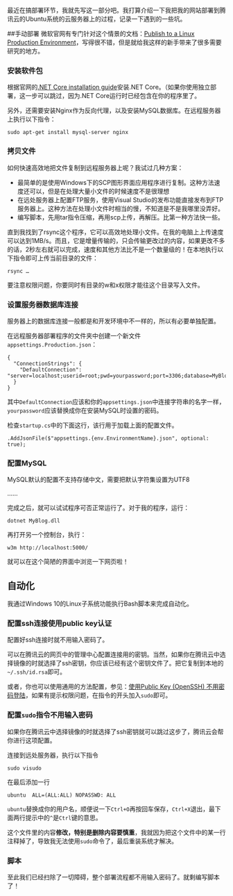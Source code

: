 最近在搞部署环节，我就先写这一部分吧。我打算介绍一下我把我的网站部署到腾讯云的Ubuntu系统的云服务器上的过程，记录一下遇到的一些坑。

##手动部署
微软官网有专门针对这个情景的文档：[Publish to a Linux Production Environment](https://docs.microsoft.com/en-us/aspnet/core/publishing/linuxproduction)，写得很不错，但是就给我这样的新手带来了很多需要研究的地方。

### 安装软件包
根据官网的[.NET Core installation guide](http://www.microsoft.com/net/core#linuxubuntu)安装.NET Core。（如果你使用独立部署，这一步可以跳过，因为.NET Core运行时已经包含在你的程序里了。

另外，还需要安装Nginx作为反向代理，以及安装MySQL数据库。在远程服务器上执行以下指令：

    sudo apt-get install mysql-server nginx

### 拷贝文件
如何快速高效地把文件复制到远程服务器上呢？我试过几种方案：
* 最简单的是使用Windows下的SCP图形界面应用程序进行复制。这种方法速度还可以，但是在处理大量小文件的时候速度不是很理想
* 在远处服务器上配置FTP服务，使用Visual Studio的发布功能直接发布到FTP服务器上。这种方法在处理小文件时相当的慢，不知道是不是我哪里没弄好。
* 编写脚本，先用tar指令压缩，再用scp上传，再解压。比第一种方法快一些。

直到我找到了rsync这个程序，它可以高效地处理小文件。在我的电脑上上传速度可以达到1MB/s。而且，它是增量传输的，只会传输更改过的内容，如果更改不多的话，2秒左右就可以完成，速度和其他方法比不是一个数量级的！在本地执行以下指令即可上传当前目录的文件：

    rsync …

要注意权限问题，你要同时有目录的w和x权限才能往这个目录写入文件。

### 设置服务器数据库连接
服务器上的数据库连接一般都是和开发环境中不一样的，所以有必要单独配置。

在远程服务器部署程序的文件夹中创建一个新文件`appsettings.Production.json`：

    {
      "ConnectionStrings": {
        "DefaultConnection": "server=localhost;userid=root;pwd=yourpassword;port=3306;database=MyBlog;sslmode=none;"
      }
    }

其中`DefaultConnection`应该和你的`appsettings.json`中连接字符串的名字一样，`yourpassword`应该替换成你在安装MySQL时设置的密码。

检查`startup.cs`中的下面这行，该行用于加载上面的配置文件。

    .AddJsonFile($"appsettings.{env.EnvironmentName}.json", optional: true);

### 配置MySQL
MySQL默认的配置不支持存储中文，需要把默认字符集设置为UTF8

……

完成之后，就可以试试程序可否正常运行了。对于我的程序，运行：

    dotnet MyBlog.dll

再打开另一个控制台，执行：

    w3m http://localhost:5000/

就可以在这个简陋的界面中浏览一下网页啦！

## 自动化
我通过Windows 10的Linux子系统功能执行Bash脚本来完成自动化。

### 配置ssh连接使用public key认证
配置好ssh连接时就不用输入密码了。

可以在腾讯云的网页中的管理中心配置连接用的密钥。当然，如果你在腾讯云中选择镜像的时就选择了ssh密钥，你应该已经有这个密钥文件了。把它复制到本地的`~/.ssh/id.rsa`即可。

或者，你也可以使用通用的方法配置，参见：[使用Public Key (OpenSSH) 不用密码登陆](http://blog.csdn.net/zoucui/article/details/6135078#t2)，如果有提示权限问题，在指令的开头加入`sudo`即可。

### 配置`sudo`指令不用输入密码
如果你在腾讯云中选择镜像的时就选择了ssh密钥就可以跳过这步了，腾讯云会帮你进行这项配置。

连接到远处服务器，执行以下指令

    sudo visudo

在最后添加一行

    ubuntu  ALL=(ALL:ALL) NOPASSWD: ALL

`ubuntu`替换成你的用户名，顺便说一下`Ctrl+O`再按回车保存，`Ctrl+X`退出，最下面两行提示中的`^`是`Ctrl`键的意思。

这个文件里的内容**修改，特别是删除内容要慎重**，我就因为把这个文件中的某一行注释掉了，导致我无法使用`sudo`命令了，最后重装系统才解决。

### 脚本
至此我们已经扫除了一切障碍，整个部署流程都不用输入密码了。就剩编写脚本了！